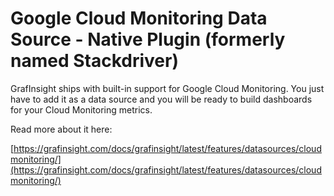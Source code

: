 # Google Cloud Monitoring Data Source - Native Plugin (formerly named Stackdriver)

GrafInsight ships with built-in support for Google Cloud Monitoring. You just have to add it as a data source and you will be ready to build dashboards for your Cloud Monitoring metrics.

Read more about it here:

[https://grafinsight.com/docs/grafinsight/latest/features/datasources/cloudmonitoring/](https://grafinsight.com/docs/grafinsight/latest/features/datasources/cloudmonitoring/)
